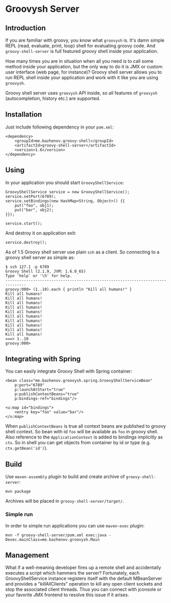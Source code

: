 Groovysh Server
===============

Introduction
------------

If you are familiar with groovy, you know what `groovysh` is. It's damn simple REPL (read, evaluate, print, loop) shell for evaluating
groovy code. And `groovy-shell-server` is full featured groovy shell inside your application.

How many times you are in situation when all you need is to call some method inside your application, but the only way to do it
is JMX or custom user interface (web page, for instance)? Groovy shell server allows you to run REPL shell inside your application
and work with it like you are using `groovysh`.

Groovy shell server uses `groovysh` API inside, so all features of `groovysh` (autocompletion, history etc.) are supported.

Installation
------------

Just include following dependency in your `pom.xml`:

	<dependency>
		<groupId>me.bazhenov.groovy-shell</groupId>
		<artifactId>groovy-shell-server</artifactId>
		<version>1.6</version>
	</dependency>

Using
-----

In your application you should start `GroovyShellService`:

	GroovyShellService service = new GroovyShellService();
	service.setPort(6789);
	service.setBindings(new HashMap<String, Object>() {{
		put("foo", obj1);
		put("bar", obj2);
	}});

	service.start();

And destroy it on application exit:

	service.destroy();

As of 1.5 Groovy shell server use plain `ssh` as a client. So connecting to a groovy shell server as simple as:

	$ ssh 127.1 -p 6789
	Groovy Shell (2.1.9, JVM: 1.6.0_65)
	Type 'help' or '\h' for help.
	-------------------------------------------------------------------------------
	groovy:000> (1..10).each { println "Kill all humans!" }
	Kill all humans!
	Kill all humans!
	Kill all humans!
	Kill all humans!
	Kill all humans!
	Kill all humans!
	Kill all humans!
	Kill all humans!
	Kill all humans!
	Kill all humans!
	===> 1..10
	groovy:000>

Integrating with Spring
-----------------------
You can easily integrate Groovy Shell with Spring container:

	<bean class="me.bazhenov.groovysh.spring.GroovyShellServiceBean"
		p:port="6789"
		p:launchAtStart="true"
		p:publishContextBeans="true"
		p:bindings-ref="bindings"/>

	<u:map id="bindings">
		<entry key="foo" value="bar"/>
	</u:map>

When `publishContextBeans` is true all context beans are published to groovy shell context. So bean with id `foo`
will be available as `foo` in groovy shell. Also reference to the `ApplicationContext` is added to bindings implicitly
as `ctx`. So in shell you can get objects from container by id or type (e.g. `ctx.getBean('id')`).

Build
-----
Use `maven-assembly` plugin to build and create archive of `groovy-shell-server`:

	mvn package

Archives will be placed in `groovy-shell-server/target/`.

### Simple run

In order to simple run applications you can use `maven-exec` plugin:

	mvn -f groovy-shell-server/pom.xml exec:java -Dexec.mainClass=me.bazhenov.groovysh.Main

Management
----------

What if a well-meaning developer fires up a remote shell and accidentally executes a script which hammers the server?	Fortunately,
each GroovyShellService instance registers itself with the default MBeanServer and provides a "killAllClients" operation to kill
any open client sockets and stop the associated client threads. Thus you can connect with jconsole or your favorite JMX frontend
to resolve this issue if it arises.
